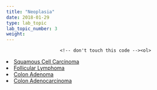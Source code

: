 ```yaml
---
title: "Neoplasia"
date: 2018-01-29
type: lab_topic
lab_topic_number: 3
weight: 
---
```

<div class="entrybody">
						
						<!-- don't touch this code --><ol>
<li><a href="http://pathologylab.ccnmtl.columbia.edu/lab03/squamous_cell_carcinoma.html">Squamous Cell Carcinoma</a></li><li><a href="http://pathologylab.ccnmtl.columbia.edu/lab03/follicular_lymphoma_1.html">Follicular Lymphoma</a></li><li><a href="http://pathologylab.ccnmtl.columbia.edu/lab03/colon_adenoma.html">Colon Adenoma</a></li><li><a href="http://pathologylab.ccnmtl.columbia.edu/lab03/colon_adenocarcinoma.html">Colon Adenocarcinoma</a></li>
</ol><!-- don't touch this code -->
						</div>